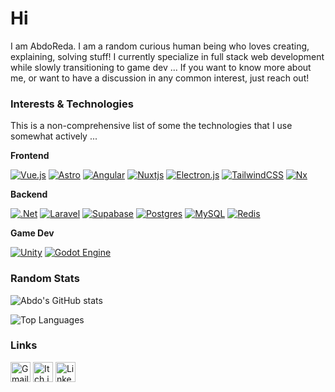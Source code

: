 # Hi

I am AbdoReda. I am a random curious human being who loves creating, explaining, solving stuff! I currently specialize in full stack web development while slowly transitioning to game dev ...  If you want to know more about me, or want to have a discussion in any common interest, just reach out!

### Interests & Technologies

This is a non-comprehensive list of some the technologies that I use somewhat actively ... 

**Frontend**

[![Vue.js](https://img.shields.io/badge/vuejs-%2335495e.svg?style=flat&logo=vuedotjs&logoColor=%234FC08D)](https://vuejs.org/)  [![Astro](https://img.shields.io/badge/astro-%232C2052.svg?style=flat&logo=astro&logoColor=white)](https://astro.build/)  [![Angular](https://img.shields.io/badge/angular-%23DD0031.svg?style=flat&logo=angular&logoColor=white)](https://angular.io/)  [![Nuxtjs](https://img.shields.io/badge/Nuxt-002E3B?style=flat&logo=nuxtdotjs&logoColor=#00DC82)](https://nuxt.com/)  [![Electron.js](https://img.shields.io/badge/Electron-191970?style=flat&logo=Electron&logoColor=white)](https://www.electronjs.org/)  [![TailwindCSS](https://img.shields.io/badge/tailwindcss-%2338B2AC.svg?style=flat&logo=tailwind-css&logoColor=white)](https://tailwindcss.com/)  [![Nx](https://img.shields.io/badge/nx-143055?style=flat&logo=nx&logoColor=white)](https://nx.dev/)  

**Backend**

[![.Net](https://img.shields.io/badge/.NET-5C2D91?style=flat&logo=.net&logoColor=white)](https://dotnet.microsoft.com/)  [![Laravel](https://img.shields.io/badge/laravel-%23FF2D20.svg?style=flat&logo=laravel&logoColor=white)](https://laravel.com/)  [![Supabase](https://img.shields.io/badge/Supabase-3ECF8E?style=flat&logo=supabase&logoColor=white)](https://supabase.com/)  [![Postgres](https://img.shields.io/badge/postgres-%23316192.svg?style=flat&logo=postgresql&logoColor=white)](https://www.postgresql.org/)  [![MySQL](https://img.shields.io/badge/mysql-4479A1.svg?style=flat&logo=mysql&logoColor=white)](https://www.mysql.com/)  [![Redis](https://img.shields.io/badge/redis-%23DD0031.svg?style=flat&logo=redis&logoColor=white)](https://redis.io/)  

**Game Dev**

[![Unity](https://img.shields.io/badge/unity-%23000000.svg?style=flat&logo=unity&logoColor=white)](https://unity.com/)  [![Godot Engine](https://img.shields.io/badge/GODOT-%23FFFFFF.svg?style=flat&logo=godot-engine)](https://godotengine.org/)  

### Random Stats

![Abdo's GitHub stats](https://github-readme-stats.vercel.app/api?username=Abdo-reda&show_icons=true&hide_rank=true&count_private=true&include_all_commits=true) 

![Top Languages](https://github-readme-stats.vercel.app/api/top-langs/?username=Abdo-reda&layout=compact)

### Links

[<img src="https://cdn.simpleicons.org/gmail" alt="Gmail" height="32" width="32"/>](mailto:3bdo.reda@gmail.com)   [<img src="https://cdn.simpleicons.org/itchdotio" alt="Itch.io" height="32" width="32"/>](https://nopoint.itch.io/)   [<img src="https://content.linkedin.com/content/dam/me/business/en-us/amp/xbu/linkedin-revised-brand-guidelines/in-logo/fg/brand-inlogo-download-fg-dsk-v01.png.original.png" alt="LinkedIn" height="32" width="32"/>](https://linkedin.com/in/abdelrahman-reda-828a081a1) 
